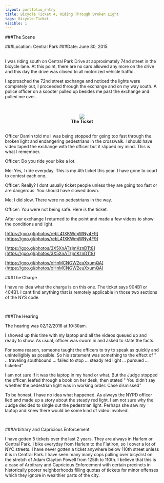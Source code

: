 ```yaml
---
layout: portfolio_entry
title: Bicycle Ticket 4, Riding Through Broken Light
tags: Bicycle-Ticket
visible: 1
---
```


###The Scene

###Location: Central Park
###Date: June 30, 2015

<br>
I was riding south on Central Park Drive at approximately 74nd street in the bicycle lane. At this point, there are no cars allowed any more on the drive and this day the drive was closed to all motorized vehicle traffic.
<br>

I approached the 72nd street exchange and noticed the lights were completely out, I proceeded through the exchange and on my way south. A police officer on a scooter pulled up besides me past the exchange and pulled me over.

<br>
<br>
<div style="text-align:center"><img src ="../../img/TicketCentralPark.png" /> <br> <b>The Ticket</b></div>
<br>

Officer Damin told me I was being stopped for going too fast through the broken light and endangering pedestrians in the crosswalk. I should have video taped the exchange with the officer but it slipped my mind. This is what I remember.
<br>

Officer: Do you ride your bike a lot.
<br>

Me: Yes, I ride everyday. This is my 4th ticket this year. I have gone to court to contest each one.
<br>

Officer: Really? I dont usually ticket people unless they are going too fast or are dangerous. You should have slowed down.
<br>

Me: I did slow. There were no pedestrians in the way.
<br>

Officer: You were not being safe. Here is the ticket.
<br>

After our exchange I returned to the point and made a few videos to show the conditions and light.
<br>

[https://goo.gl/photos/rebL41XKWmjWNy4F9](https://goo.gl/photos/rebL41XKWmjWNy4F9)
<br>

[https://goo.gl/photos/3X5XnATzjmKznDTt8](https://goo.gl/photos/3X5XnATzjmKznDTt8)
<br>

[https://goo.gl/photos/oHnMCNGW2euXxumQA](https://goo.gl/photos/oHnMCNGW2euXxumQA)
<br>



###The Charge
<br>

I have no idea what the charge is on this one. The ticket says 904B1 or 404B1. I cant find anything that is remotely applicable in those two sections of the NYS code.

<br>

###The Hearing
<br>

The hearing was 02/12/2016 at 10:30am.

I showed up this time with my laptop and all the videos queued up and ready to show. As usual, officer was sworn in and asked to state the facts. 

For some reason, someone taught the officers to try to speak as quickly and unintelligibly as possible. So his statement was something to the effect of " .. traveling southbound ... failed to stop ... steady red light ... pursued ... ticketed"

I am not sure if it was the laptop in my hand or what. But the Judge stopped the officer, leafed through a book on her desk, then stated " You didn't say whether the pedestrian light was in working order. Case dismissed"

To be honest, I have no idea what happened. As always the NYPD officer lied and made up a story about the steady red light. I am not sure why the Judge decided to single out the pedestrian light. Perhaps she saw my laptop and knew there would be some kind of video involved.


<br>


###Arbitrary and Capricious Enforcement
<br>

I have gotten 5 tickets over the last 2 years. They are always in Harlem or Central Park. I bike everyday from Harlem to the Flatiron, so I cover a lot of NYC streets. I have never gotten a ticket anywhere below 110th street unless it is in Central Park. I have seen many many cops pulling over bicyclist on the stretch of Adam Clayton Powell from 125th to 110th. I believe that this is a case of Arbitrary and Capricious Enforcement with certain precincts in historically poorer neighborhoods filling quotas of tickets for minor offenses which they ignore in wealthier parts of the city. 

